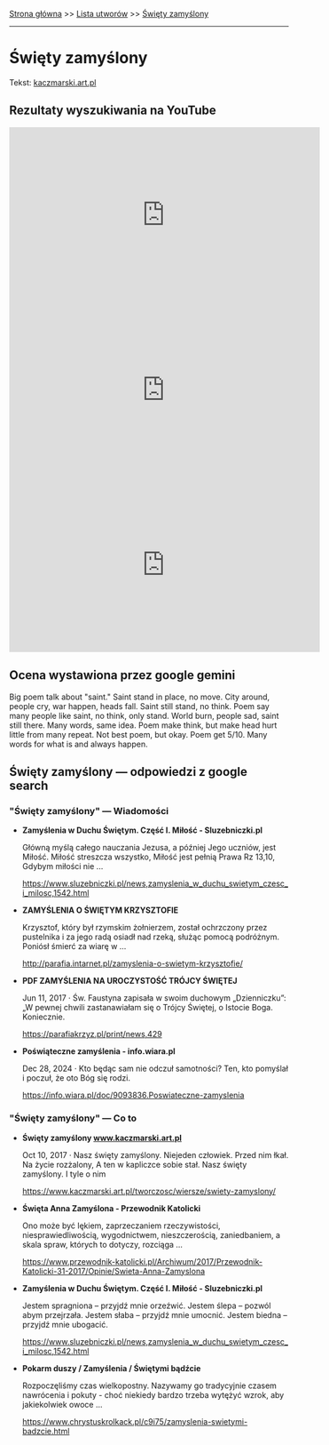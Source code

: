 [Strona główna](../index.md) >> [Lista utworów](../list.md) >> [Święty zamyślony](702.md)

---

# Święty zamyślony

Tekst: [kaczmarski.art.pl](https://www.kaczmarski.art.pl/tworczosc/wiersze/swiety-zamyslony/)

## Rezultaty wyszukiwania na YouTube

<iframe width="560" height="315" src="https://www.youtube.com/embed/Cb14EgyAyr8?si=IdontcarewhotheIRSsendsImnotpayingtaxes" title="YouTube video player" frameborder="0" allow="accelerometer; autoplay; clipboard-write; encrypted-media; gyroscope; picture-in-picture; web-share" referrerpolicy="strict-origin-when-cross-origin" allowfullscreen></iframe>

<iframe width="560" height="315" src="https://www.youtube.com/embed/cyO786KOPMg?si=IdontcarewhotheIRSsendsImnotpayingtaxes" title="YouTube video player" frameborder="0" allow="accelerometer; autoplay; clipboard-write; encrypted-media; gyroscope; picture-in-picture; web-share" referrerpolicy="strict-origin-when-cross-origin" allowfullscreen></iframe>

<iframe width="560" height="315" src="https://www.youtube.com/embed/lJtJ4lRzCGU?si=IdontcarewhotheIRSsendsImnotpayingtaxes" title="YouTube video player" frameborder="0" allow="accelerometer; autoplay; clipboard-write; encrypted-media; gyroscope; picture-in-picture; web-share" referrerpolicy="strict-origin-when-cross-origin" allowfullscreen></iframe>

## Ocena wystawiona przez google gemini

Big poem talk about "saint." Saint stand in place, no move. City around, people cry, war happen, heads fall. Saint still stand, no think. Poem say many people like saint, no think, only stand. World burn, people sad, saint still there. Many words, same idea. Poem make think, but make head hurt little from many repeat. Not best poem, but okay. Poem get 5/10. Many words for what is and always happen.


## Święty zamyślony — odpowiedzi z google search

### "Święty zamyślony" — Wiadomości

- **Zamyślenia w Duchu Świętym. Część I. Miłość - Sluzebniczki.pl**

    Główną myślą całego nauczania Jezusa, a później Jego uczniów, jest Miłość. Miłość streszcza wszystko, Miłość jest pełnią Prawa Rz 13,10, Gdybym miłości nie ... 

   <https://www.sluzebniczki.pl/news,zamyslenia_w_duchu_swietym_czesc_i_milosc,1542.html>
- **ZAMYŚLENIA O ŚWIĘTYM KRZYSZTOFIE**

    Krzysztof, który był rzymskim żołnierzem, został ochrzczony przez pustelnika i za jego radą osiadł nad rzeką, służąc pomocą podróżnym. Poniósł śmierć za wiarę w ... 

   <http://parafia.intarnet.pl/zamyslenia-o-swietym-krzysztofie/>
- **PDF ZAMYŚLENIA NA UROCZYSTOŚĆ TRÓJCY ŚWIĘTEJ**

    Jun 11, 2017  ·  Św. Faustyna zapisała w swoim duchowym „Dzienniczku”: „W pewnej chwili zastanawiałam się o Trójcy Świętej, o Istocie Boga. Koniecznie. 

   <https://parafiakrzyz.pl/print/news,429>
- **Poświąteczne zamyślenia - info.wiara.pl**

    Dec 28, 2024  ·  Kto będąc sam nie odczuł samotności? Ten, kto pomyślał i poczuł, że oto Bóg się rodzi. 

   <https://info.wiara.pl/doc/9093836.Poswiateczne-zamyslenia>

### "Święty zamyślony" — Co to

- **Święty zamyślony www.kaczmarski.art.pl**

    Oct 10, 2017  ·  Nasz święty zamyślony. Niejeden człowiek. Przed nim łkał. Na życie rozżalony, A ten w kapliczce sobie stał. Nasz święty zamyślony. I tyle o nim 

   <https://www.kaczmarski.art.pl/tworczosc/wiersze/swiety-zamyslony/>
- **Święta Anna Zamyślona - Przewodnik Katolicki**

    Ono może być lękiem, zaprzeczaniem rzeczywistości, niesprawiedliwością, wygodnictwem, nieszczerością, zaniedbaniem, a skala spraw, których to dotyczy, rozciąga ... 

   <https://www.przewodnik-katolicki.pl/Archiwum/2017/Przewodnik-Katolicki-31-2017/Opinie/Swieta-Anna-Zamyslona>
- **Zamyślenia w Duchu Świętym. Część I. Miłość - Sluzebniczki.pl**

    Jestem spragniona – przyjdź mnie orzeźwić. Jestem ślepa – pozwól abym przejrzała. Jestem słaba – przyjdź mnie umocnić. Jestem biedna – przyjdź mnie ubogacić. 

   <https://www.sluzebniczki.pl/news,zamyslenia_w_duchu_swietym_czesc_i_milosc,1542.html>
- **Pokarm duszy / Zamyślenia / Świętymi bądźcie**

    Rozpoczęliśmy czas wielkopostny. Nazywamy go tradycyjnie czasem nawrócenia i pokuty - choć niekiedy bardzo trzeba wytężyć wzrok, aby jakiekolwiek owoce ... 

   <https://www.chrystuskrolkack.pl/c9i75/zamyslenia-swietymi-badzcie.html>

